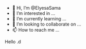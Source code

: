 - 👋 Hi, I’m @ElyesaSama
- 👀 I’m interested in ...
- 🌱 I’m currently learning ...
- 💞️ I’m looking to collaborate on ...
- 📫 How to reach me ...

<!---
ElyesaSama/ElyesaSama is a ✨ special ✨ repository because its `README.md` (this file) appears on your GitHub profile.
You can click the Preview link to take a look at your changes.
--->Hello .d
